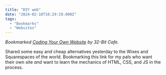 ```yaml
---
title: "DIY web"
date: "2024-02-18T16:29:19.000Z"
tags: 
  - "Bookmarks"
  - "Websites"
---
```


_Bookmarked [Coding Your Own Website](https://32bit.cafe/cyowebsite/) by 32-Bit Cafe._

Shared some easy and cheap alternatives yesterday to the Wixes and Squarespaces of the world. Bookmarking this link for my pals who want their own site _and_ want to learn the mechanics of HTML, CSS, and JS in the process.
